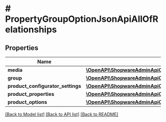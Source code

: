 # # PropertyGroupOptionJsonApiAllOfRelationships

## Properties

Name | Type | Description | Notes
------------ | ------------- | ------------- | -------------
**media** | [**\OpenAPI\ShopwareAdminApiClient\Model\PropertyGroupOptionJsonApiAllOfRelationshipsMedia**](PropertyGroupOptionJsonApiAllOfRelationshipsMedia.md) |  | [optional]
**group** | [**\OpenAPI\ShopwareAdminApiClient\Model\PropertyGroupOptionJsonApiAllOfRelationshipsGroup**](PropertyGroupOptionJsonApiAllOfRelationshipsGroup.md) |  | [optional]
**product_configurator_settings** | [**\OpenAPI\ShopwareAdminApiClient\Model\PropertyGroupOptionJsonApiAllOfRelationshipsProductConfiguratorSettings**](PropertyGroupOptionJsonApiAllOfRelationshipsProductConfiguratorSettings.md) |  | [optional]
**product_properties** | [**\OpenAPI\ShopwareAdminApiClient\Model\PropertyGroupOptionJsonApiAllOfRelationshipsProductProperties**](PropertyGroupOptionJsonApiAllOfRelationshipsProductProperties.md) |  | [optional]
**product_options** | [**\OpenAPI\ShopwareAdminApiClient\Model\PropertyGroupOptionJsonApiAllOfRelationshipsProductOptions**](PropertyGroupOptionJsonApiAllOfRelationshipsProductOptions.md) |  | [optional]

[[Back to Model list]](../../README.md#models) [[Back to API list]](../../README.md#endpoints) [[Back to README]](../../README.md)
